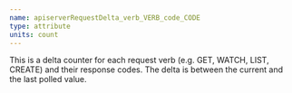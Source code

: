 ```yaml
---
name: apiserverRequestDelta_verb_VERB_code_CODE
type: attribute
units: count
---
```


This is a delta counter for each request verb (e.g. GET, WATCH, LIST, CREATE) and their response codes. The delta is between the current and the last polled value.